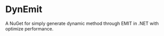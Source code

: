 # DynEmit
A NuGet for simply generate dynamic method through EMIT in .NET with optimize performance.

